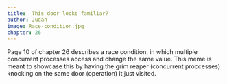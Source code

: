 ```yaml
---
title:  This door looks familiar?
author: Judah
image: Race-condition.jpg
chapter: 26
---
```

Page 10 of chapter 26 describes a race condition, in which multiple concurrent processes access and change the same value. This meme is meant to showcase this by having the grim reaper (concurrent proccesses) knocking on the same door (operation) it just visited.
